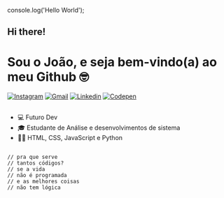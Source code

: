 <head> 
 
console.log('Hello World'); 
## Hi there!
# Sou o João, e seja bem-vindo(a) ao meu Github 🤓
</head>

<div>
  <a href="https://www.instagram.com/carlinhos.jpeg" target="_blank"><img src="https://img.shields.io/badge/-Instagram-E4405F?style=flat&logo=instagram&logoColor=white" alt="Instagram" /></a>
  <a href="mailto: jcdantasdasilva@gmail.com"><img src="https://img.shields.io/badge/Gmail-red?style=flat&logo=Gmail&logoColor=white" alt="Gmail" /></a>
  <a href="https://www.linkedin.com/in/jo%C3%A3o-carlos-dantas-da-silva-539041279/" target="_blank"><img src="https://img.shields.io/badge/LinkedIn-blue?style=flat&logo=linkedin&labelColor=blue" alt="Linkedin" /></a>
  <a href="https://codepen.io/Jo-o-Carlos-Dantas-da-Silva" target="_blank"><img src="https://img.shields.io/badge/-Codepen-black?style=flat&logo=Codepen&logoColor=white" alt="Codepen" /></a>
</div>

##

<ul>
  <li>💻 Futuro Dev</li>
  <li>🎓 Estudante de Análise e desenvolvimentos de sistema</li>
  <li>👨‍💻 HTML, CSS, JavaScript e Python </li>
</ul>

##
    // pra que serve
    // tantos códigos?
    // se a vida
    // não é programada
    // e as melhores coisas
    // não tem lógica
    
